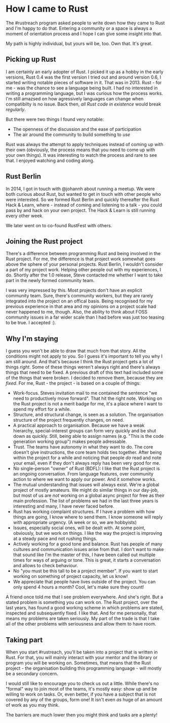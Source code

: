 # How I came to Rust

The #rustreach program asked people to write down how they came to Rust and I'm happy to do that. Entering a community or a space is always a moment of orientation process and I hope I can give some insight into that.

My path is highly individual, but yours will be, too. Own that. It's great.

## Picking up Rust

I am certainly an early adopter of Rust. I picked it up as a hobby in the early versions, Rust 0.4 was the first version I tried out and around version 0.6, I started writing notable pieces of software in it. That was in 2013. Rust - for me - was the chance to see a language being built. I had no interested in writing a programming language, but I was curious how the process works. I'm still amazsed on how agressively languages can change when compatibilty is no issue. Back then, _all Rust code in existence_ would break _regularly_.

But there were two things I found very notable:
* The openness of the discussion and the ease of participation
* The air around the community to build something to _use_

Rust was always the attempt to apply techniques instead of coming up with their own (obviously, the process means that you need to come up with your own things). It was interesting to watch the process and rare to see that. I enjoyed watching and coding along.

## Rust Berlin

In 2014, I got in touch with @johannh about running a meetup. We were both curious about Rust, but wanted to get in touch with other people who were interested. So we formed Rust Berlin and quickly thereafter the Rust Hack & Learn, where - instead of coming and listening to a talk - you could pass by and hack on your own project. The Hack & Learn is still running every other week.

We later went on to co-found RustFest with others.

## Joining the Rust project

There's a difference between programming Rust and being involved in the Rust project. For me, the difference is that project work somewhat goes above the sphere of your personal projects. Rust Berlin, I wouldn't consider a part of my project work. Helping other people out with my experiences, I do. Shortly after the 1.0 release, Steve contacted me whether I want to take part in the newly formed community team.

I was very impressed by this. Most projects don't have an explicit community team. Sure, there's community workers, but they are rarely integrated into the project on an offical basis. Being recognised for my previous experience in that area and my opinions on a project scale had never happened to me, though. Also, the ability to think about FOSS community issues in a far wider scale than I had before was just too teasing to be true. I accepted :).

## Why I'm staying

I guess you won't be able to draw that much from that story. All the conditions might not apply to you. So I guess it's important to tell you why I am still around. And that's because I think the Rust project gets a lot of things _right_. Some of these things weren't always right and there's always things that need to be fixed. A previous draft of this text had included some of the things that were broken. I decided to remove them, because they are _fixed_. For me, Rust - the project - is based on a couple of things:

* Work-focus. Steves invitation mail to me contained the sentence "we need to productively move forward". That hit the right note. Working on the Rust project is not a merit badge for me, it's a place where I want to spend my effort for a while.
* Structure, and structural change, is seen as a solution. The organisation structure of the project frequently changes, on need.
* A practical approach to organisation. Because we have a weak hierarchy, special-interest groups can form very quickly and be shut down as quickly. Still, being able to assign names (e.g. "This is the code generation working group") makes people adressable.
* Trust. The teams have autonomy in what they want to do. The core doesn't give instructions, the core team holds ties together. After being within the project for a while and noticing that people _do_ read and note your email, even if they don't always reply has been very good for me.
* No single-person "owner" of Rust (BDFL): I like that the Rust project is an ongoing conversation. From language features, over community action to where we want to apply our power. And it somehow works.
* The mutual understanding that issues will always exist. We're a global project of mostly amateurs. We might do similar things in our day-job, but most of us are _not_ working on a global async project for free as their main profession. The list of problems we had in the last three years is interesting and many, I have never faced before.
* Rust has working complaint structures. If I have a problem with how things are going, I know where to send them. I know someone will reply with appropriate urgency. (A week or so, we are hobbyists)
* Issues, especially social ones, will be dealt with. At some point, obviously, but we work on things. I like the way the project is improving at a steady pace and not rushing things.
* Actively working for a good tone and balance. Rust has people of many cultures and communication issues arise from that. I don't want to make that sound like I'm the master of this, I have been called out multiple times for ways of arguing or tone. This is great, it starts a conversation and allows to check behaviour.
* No "you must be this tall to be a project member". If you want to start working on something of project capacity, let us know!
* We appreciate that people have lives outside of the project. You can only spend 4 hours a month? Cool, let's make sure they count!

A friend once told me that I see problem everywhere. And she's right. But a stated problem is something you can work on. The Rust project, over the last years, has found a good working scheme in which problems are stated, inspected and subsequently fixed. I like that. And for me personally, that means my problems are taken seriously. My part of the trade is that I take all of the other problems with seriousness and allow them to have room.

## Taking part

When you start #rustreach, you'll be taken into a project that is written in Rust. For that, you will mainly interact with your mentor and the library or program you will be working on. Sometimes, that means that the Rust project - the organisation building this programming language - will mostly be a secondary concern.

I would still like to encourage you to check us out a little. While there's no "formal" way to join most of the teams, it's mostly easy: show up and be willing to work on tasks. Or, even better, if you have a subject that is not covered by any of the groups, form one! It isn't even _as_ huge of an amount of work as you may think.

The barriers are much lower then you might think and tasks are a plenty!
